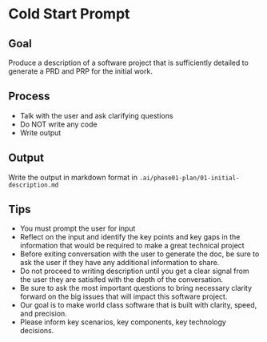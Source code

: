 # Cold Start Prompt

## Goal

Produce a description of a software project that is sufficiently detailed to generate a PRD and PRP for the initial work.

## Process
- Talk with the user and ask clarifying questions 
- Do NOT write any code
- Write output

## Output

Write the output in markdown format in `.ai/phase01-plan/01-initial-description.md`

## Tips
- You must prompt the user for input
- Reflect on the input and identify the key points and key gaps in the information that would be required to make a great technical project
- Before exiting conversation with the user to generate the doc, be sure to ask the user if they have any additional information to share.
- Do not proceed to writing description until you get a clear signal from the user they are satisifed with the depth of the conversation. 
- Be sure to ask the most important questions to bring necessary clarity forward on the big issues that will impact this software project.
- Our goal is to make world class software that is built with clarity, speed, and precision.
- Please inform key scenarios, key components, key technology decisions.